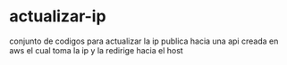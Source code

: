 # actualizar-ip
conjunto de codigos para actualizar la ip publica hacia una api creada en aws el cual toma la ip y la redirige hacia el host
